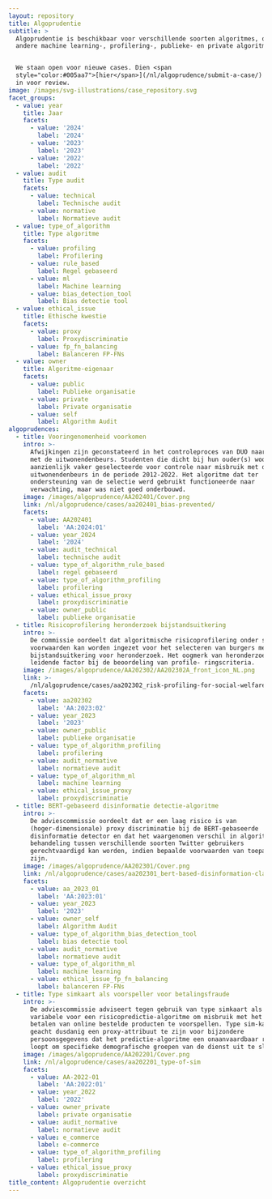 ```yaml
---
layout: repository
title: Algoprudentie
subtitle: >
  Algoprudentie is beschikbaar voor verschillende soorten algoritmes, onder
  andere machine learning-, profilering-, publieke- en private algoritmes.


  We staan open voor nieuwe cases. Dien <span
  style="color:#005aa7">[hier</span>](/nl/algoprudence/submit-a-case/) een case
  in voor review.
image: /images/svg-illustrations/case_repository.svg
facet_groups:
  - value: year
    title: Jaar
    facets:
      - value: '2024'
        label: '2024'
      - value: '2023'
        label: '2023'
      - value: '2022'
        label: '2022'
  - value: audit
    title: Type audit
    facets:
      - value: technical
        label: Technische audit
      - value: normative
        label: Normatieve audit
  - value: type_of_algorithm
    title: Type algoritme
    facets:
      - value: profiling
        label: Profilering
      - value: rule_based
        label: Regel gebaseerd
      - value: ml
        label: Machine learning
      - value: bias_detection_tool
        label: Bias detectie tool
  - value: ethical_issue
    title: Ethische kwestie
    facets:
      - value: proxy
        label: Proxydiscriminatie
      - value: fp_fn_balancing
        label: Balanceren FP-FNs
  - value: owner
    title: Algoritme-eigenaar
    facets:
      - value: public
        label: Publieke organisatie
      - value: private
        label: Private organisatie
      - value: self
        label: Algorithm Audit
algoprudences:
  - title: Vooringenomenheid voorkomen
    intro: >-
      Afwijkingen zijn geconstateerd in het controleproces van DUO naar misbruik
      met de uitwonendenbeurs. Studenten die dicht bij hun ouder(s) woonden zijn
      aanzienlijk vaker geselecteerde voor controle naar misbruik met de
      uitwonendenbeurs in de periode 2012-2022. Het algoritme dat ter
      ondersteuning van de selectie werd gebruikt functioneerde naar
      verwachting, maar was niet goed onderbouwd.
    image: /images/algoprudence/AA202401/Cover.png
    link: /nl/algoprudence/cases/aa202401_bias-prevented/
    facets:
      - value: AA202401
        label: 'AA:2024:01'
      - value: year_2024
        label: '2024'
      - value: audit_technical
        label: technische audit
      - value: type_of_algorithm_rule_based
        label: regel gebaseerd
      - value: type_of_algorithm_profiling
        label: profilering
      - value: ethical_issue_proxy
        label: proxydiscriminatie
      - value: owner_public
        label: publieke organisatie
  - title: Risicoprofilering heronderzoek bijstandsuitkering
    intro: >-
      De commissie oordeelt dat algoritmische risicoprofilering onder strikte
      voorwaarden kan worden ingezet voor het selecteren van burgers met een
      bijstandsuitkering voor heronderzoek. Het oogmerk van heronderzoek is een
      leidende factor bij de beoordeling van profile- ringscriteria.
    image: /images/algoprudence/AA202302/AA202302A_front_icon_NL.png
    link: >-
      /nl/algoprudence/cases/aa202302_risk-profiling-for-social-welfare-reexamination
    facets:
      - value: aa202302
        label: 'AA:2023:02'
      - value: year_2023
        label: '2023'
      - value: owner_public
        label: publieke organisatie
      - value: type_of_algorithm_profiling
        label: profilering
      - value: audit_normative
        label: normatieve audit
      - value: type_of_algorithm_ml
        label: machine learning
      - value: ethical_issue_proxy
        label: proxydiscriminatie
  - title: BERT-gebaseerd disinformatie detectie-algoritme
    intro: >-
      De adviescommissie oordeelt dat er een laag risico is van
      (hoger-dimensionale) proxy discriminatie bij de BERT-gebaseerde
      disinformatie detector en dat het waargenomen verschil in algoritmische
      behandeling tussen verschillende soorten Twitter gebruikers
      gerechtvaardigd kan worden, indien bepaalde voorwaarden van toepassing
      zijn.
    image: /images/algoprudence/AA202301/Cover.png
    link: /nl/algoprudence/cases/aa202301_bert-based-disinformation-classifier
    facets:
      - value: aa_2023_01
        label: 'AA:2023:01'
      - value: year_2023
        label: '2023'
      - value: owner_self
        label: Algorithm Audit
      - value: type_of_algorithm_bias_detection_tool
        label: bias detectie tool
      - value: audit_normative
        label: normatieve audit
      - value: type_of_algorithm_ml
        label: machine learning
      - value: ethical_issue_fp_fn_balancing
        label: balanceren FP-FNs
  - title: Type simkaart als voorspeller voor betalingsfraude
    intro: >-
      De adviescommissie adviseert tegen gebruik van type simkaart als input
      variabele voor een risicopredictie-algoritme om misbruik met het achteraf
      betalen van online bestelde producten te voorspellen. Type sim-kaart wordt
      geacht dusdanig een proxy-attribuut te zijn voor bijzondere
      persoonsgegevens dat het predictie-algoritme een onaanvaardbaar risico
      loopt om specifieke demografische groepen van de dienst uit te sluiten.
    image: /images/algoprudence/AA202201/Cover.png
    link: /nl/algoprudence/cases/aa202201_type-of-sim
    facets:
      - value: AA-2022-01
        label: 'AA:2022:01'
      - value: year_2022
        label: '2022'
      - value: owner_private
        label: private organisatie
      - value: audit_normative
        label: normatieve audit
      - value: e_commerce
        label: e-commerce
      - value: type_of_algorithm_profiling
        label: profilering
      - value: ethical_issue_proxy
        label: proxydiscriminatie
title_content: Algoprudentie overzicht
---
```


